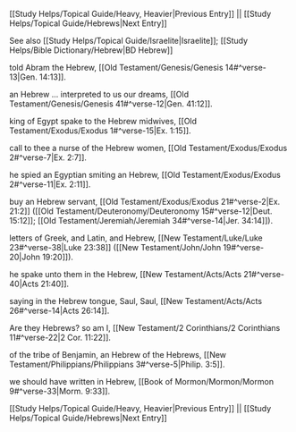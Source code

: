 [[Study Helps/Topical Guide/Heavy, Heavier|Previous Entry]]  ||  [[Study Helps/Topical Guide/Hebrews|Next Entry]]

 See also [[Study Helps/Topical Guide/Israelite|Israelite]]; [[Study Helps/Bible Dictionary/Hebrew|BD Hebrew]]

 told Abram the Hebrew, [[Old Testament/Genesis/Genesis 14#^verse-13|Gen. 14:13]].

 an Hebrew ... interpreted to us our dreams, [[Old Testament/Genesis/Genesis 41#^verse-12|Gen. 41:12]].

 king of Egypt spake to the Hebrew midwives, [[Old Testament/Exodus/Exodus 1#^verse-15|Ex. 1:15]].

 call to thee a nurse of the Hebrew women, [[Old Testament/Exodus/Exodus 2#^verse-7|Ex. 2:7]].

 he spied an Egyptian smiting an Hebrew, [[Old Testament/Exodus/Exodus 2#^verse-11|Ex. 2:11]].

 buy an Hebrew servant, [[Old Testament/Exodus/Exodus 21#^verse-2|Ex. 21:2]] ([[Old Testament/Deuteronomy/Deuteronomy 15#^verse-12|Deut. 15:12]]; [[Old Testament/Jeremiah/Jeremiah 34#^verse-14|Jer. 34:14]]).

 letters of Greek, and Latin, and Hebrew, [[New Testament/Luke/Luke 23#^verse-38|Luke 23:38]] ([[New Testament/John/John 19#^verse-20|John 19:20]]).

 he spake unto them in the Hebrew, [[New Testament/Acts/Acts 21#^verse-40|Acts 21:40]].

 saying in the Hebrew tongue, Saul, Saul, [[New Testament/Acts/Acts 26#^verse-14|Acts 26:14]].

 Are they Hebrews? so am I, [[New Testament/2 Corinthians/2 Corinthians 11#^verse-22|2 Cor. 11:22]].

 of the tribe of Benjamin, an Hebrew of the Hebrews, [[New Testament/Philippians/Philippians 3#^verse-5|Philip. 3:5]].

 we should have written in Hebrew, [[Book of Mormon/Mormon/Mormon 9#^verse-33|Morm. 9:33]].

[[Study Helps/Topical Guide/Heavy, Heavier|Previous Entry]]  ||  [[Study Helps/Topical Guide/Hebrews|Next Entry]]
